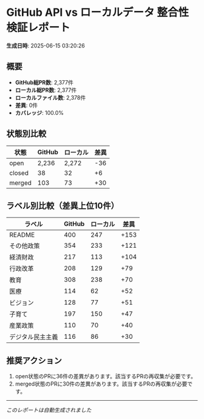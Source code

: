 # GitHub API vs ローカルデータ 整合性検証レポート

**生成日時**: 2025-06-15 03:20:26

## 概要

- **GitHub総PR数**: 2,377件
- **ローカル総PR数**: 2,377件
- **ローカルファイル数**: 2,378件
- **差異**: 0件
- **カバレッジ**: 100.0%

## 状態別比較

| 状態 | GitHub | ローカル | 差異 |
|------|--------|----------|------|
| open | 2,236 | 2,272 | -36 |
| closed | 38 | 32 | +6 |
| merged | 103 | 73 | +30 |

## ラベル別比較（差異上位10件）

| ラベル | GitHub | ローカル | 差異 |
|--------|--------|----------|------|
| README | 400 | 247 | +153 |
| その他政策 | 354 | 233 | +121 |
| 経済財政 | 217 | 113 | +104 |
| 行政改革 | 208 | 129 | +79 |
| 教育 | 308 | 238 | +70 |
| 医療 | 114 | 62 | +52 |
| ビジョン | 128 | 77 | +51 |
| 子育て | 197 | 150 | +47 |
| 産業政策 | 110 | 70 | +40 |
| デジタル民主主義 | 116 | 86 | +30 |

## 推奨アクション

1. open状態のPRに36件の差異があります。該当するPRの再収集が必要です。
2. merged状態のPRに30件の差異があります。該当するPRの再収集が必要です。

---
*このレポートは自動生成されました*